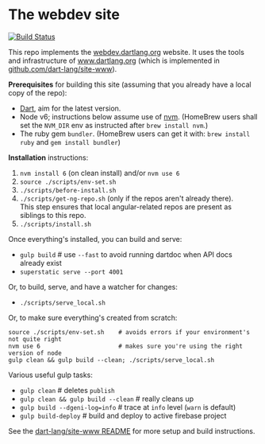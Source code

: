 # The webdev site

[![Build Status](https://travis-ci.org/dart-lang/site-webdev.svg?branch=master)](https://travis-ci.org/dart-lang/site-webdev)

This repo implements the [webdev.dartlang.org](http://webdev.dartlang.org) website. It uses the tools and infrastructure of
www.dartlang.org (which is implemented in [github.com/dart-lang/site-www](https://github.com/dart-lang/site-www)).

**Prerequisites** for building this site (assuming that you already have a local copy of the repo):

- [Dart](https://www.dartlang.org/install), aim for the latest version.
- Node v6; instructions below assume use of [nvm](https://github.com/creationix/nvm).
  (HomeBrew users shall set the `NVM_DIR` env as instructed after `brew install nvm`.)
- The ruby gem `bundler`. (HomeBrew users can get it with: `brew install ruby` and `gem install bundler`)

**Installation** instructions:

1. `nvm install 6` (on clean install) and/or `nvm use 6`
1. `source ./scripts/env-set.sh`
1. `./scripts/before-install.sh`
1. `./scripts/get-ng-repo.sh` (only if the repos aren't already there).<br>
   This step ensures that local angular-related repos are present as siblings to this repo.
1. `./scripts/install.sh`

Once everything's installed, you can build and serve:

- `gulp build` # use `--fast` to avoid running dartdoc when API docs already exist
- `superstatic serve --port 4001`

Or, to build, serve, and have a watcher for changes:

- `./scripts/serve_local.sh`

Or, to make sure everything's created from scratch:

```
source ./scripts/env-set.sh    # avoids errors if your environment's not quite right
nvm use 6                      # makes sure you're using the right version of node
gulp clean && gulp build --clean; ./scripts/serve_local.sh
```

Various useful gulp tasks:

- `gulp clean` # deletes `publish`
- `gulp clean && gulp build --clean` # really cleans up
- `gulp build --dgeni-log=info` # trace at `info` level (`warn` is default)
- `gulp build-deploy` # build and deploy to active firebase project

See the [dart-lang/site-www README](https://github.com/dart-lang/site-www/blob/master/README.md) for more setup and build instructions.

